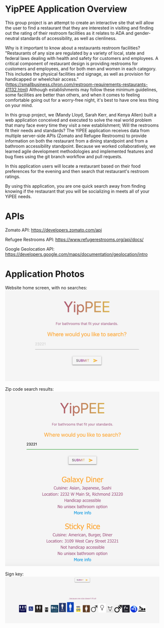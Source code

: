 # YipPEE Application Overview

This group project is an attempt to create an interactive site that will allow the user to find a restaurant that they are interested in visiting and finding out the rating of their restroom facilities as it relates to ADA and gender-neutral standards of accessibility, as well as clenliness.

Why is it important to know about a restaurants restroom facilities? "Restaurants of any size are regulated by a variety of local, state and federal laws dealing with health and safety for customers and employees. A critical component of restaurant design is providing restrooms for customers and employees, and for both men and women in each category. This includes the physical facilities and signage, as well as provision for handicapped or wheelchair access." (https://smallbusiness.chron.com/restroom-requirements-restaurants-41132.html) Although establishments may follow these minimum guidelines, some facilities are better than others, and when it comes to feeling comfortable going out for a worry-free night, it's best to have one less thing on your mind.

In this group project, we (Mandy Lloyd, Sarah Kerr, and Kenya Allen) built a web application conceived and executed to solve the real world problem that many face every time they visit a new establishment; Will the restrooms fit their needs and standards? The YiPEE application receives data from multiple server-side APIs (Zomato and Refugee Restrooms) to provide information on both the restaurant from a dining standpoint and from a bathroom accessibility standpoint. Because we worked collaboratively, we learned agile development methodologies and implemented features and bug fixes using the git branch workflow and pull requests.

In this application users will locate a restaurant based on their food preferences for the evening and then search that restaurant's restroom ratings.  

By using this application, you are one quick search away from finding knowing if the restaurant that you will be socializing in meets all of your YiPEE needs.

# APIs 

Zomato API: https://developers.zomato.com/api

Refugee Restrooms API: https://www.refugerestrooms.org/api/docs/

Google Geolocation API: https://developers.google.com/maps/documentation/geolocation/intro 

# Application Photos 

Website home screen, with no searches: <img src="assets/photos/home_screen.png">

Zip code search results: <img src = "assets/photos/search_results.png">

Sign key: <img src="assets/photos/sign_key.png">

